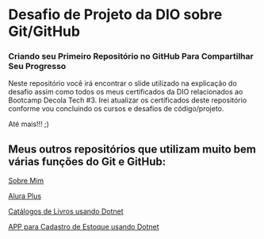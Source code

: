 # Desafio de Projeto da DIO sobre Git/GitHub 
### Criando seu Primeiro Repositório no GitHub Para Compartilhar Seu Progresso

Neste repositório você irá encontrar o slide utilizado na explicação do desafio assim como todos os meus certificados da DIO relacionados ao Bootcamp Decola Tech #3. Irei atualizar os certificados deste repositório conforme vou concluindo os cursos e desafios de código/projeto.

Até mais!!! ;)
## Meus outros repositórios que utilizam muito bem várias funções do Git e GitHub:
[Sobre Mim](https://github.com/Aragao21/Aragao21)

[Alura Plus](https://github.com/Aragao21/Alura_Plus)

[Catálogos de Livros usando Dotnet](https://github.com/Aragao21/DIO-dotnet-ApiCatalogo) 

[APP para Cadastro de Estoque usando Dotnet](https://github.com/Aragao21/DIO-dotnet-cadastroEstoque)
